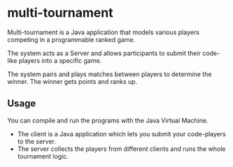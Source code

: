 # multi-tournament
Multi-tournament is a Java application that models various players competing in a programmable ranked game.

The system acts as a Server and allows participants to submit their code-like players into a specific game. 

The system pairs and plays matches between players to determine the winner. The winner gets points and ranks up.

## Usage
You can compile and run the programs with the Java Virtual Machine.

* The client is a Java application which lets you submit your code-players to the server.
* The server collects the players from different clients and runs the whole tournament logic.
